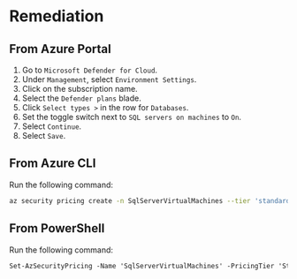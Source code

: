 # Remediation

## From Azure Portal

1. Go to `Microsoft Defender for Cloud`.
2. Under `Management`, select `Environment Settings`.
3. Click on the subscription name.
4. Select the `Defender plans` blade.
5. Click `Select types >` in the row for `Databases`.
6. Set the toggle switch next to `SQL servers on machines` to `On`.
7. Select `Continue`.
8. Select `Save`.

## From Azure CLI

Run the following command:

```sh
az security pricing create -n SqlServerVirtualMachines --tier 'standard'
```

## From PowerShell

Run the following command:

```ps
Set-AzSecurityPricing -Name 'SqlServerVirtualMachines' -PricingTier 'Standard'
```
